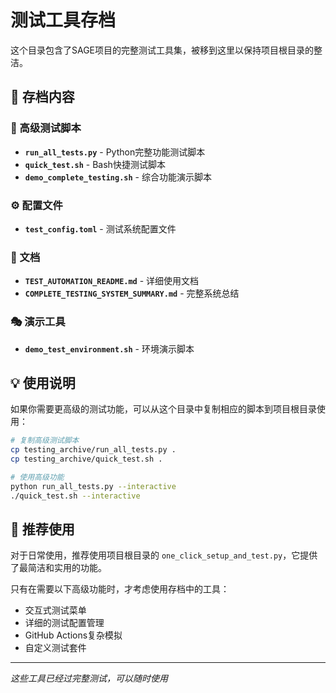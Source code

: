 # 测试工具存档

这个目录包含了SAGE项目的完整测试工具集，被移到这里以保持项目根目录的整洁。

## 📂 存档内容

### 🚀 高级测试脚本
- **`run_all_tests.py`** - Python完整功能测试脚本
- **`quick_test.sh`** - Bash快捷测试脚本
- **`demo_complete_testing.sh`** - 综合功能演示脚本

### ⚙️ 配置文件
- **`test_config.toml`** - 测试系统配置文件

### 📖 文档
- **`TEST_AUTOMATION_README.md`** - 详细使用文档
- **`COMPLETE_TESTING_SYSTEM_SUMMARY.md`** - 完整系统总结

### 🎭 演示工具
- **`demo_test_environment.sh`** - 环境演示脚本

## 💡 使用说明

如果你需要更高级的测试功能，可以从这个目录中复制相应的脚本到项目根目录使用：

```bash
# 复制高级测试脚本
cp testing_archive/run_all_tests.py .
cp testing_archive/quick_test.sh .

# 使用高级功能
python run_all_tests.py --interactive
./quick_test.sh --interactive
```

## 🎯 推荐使用

对于日常使用，推荐使用项目根目录的 `one_click_setup_and_test.py`，它提供了最简洁和实用的功能。

只有在需要以下高级功能时，才考虑使用存档中的工具：
- 交互式测试菜单
- 详细的测试配置管理
- GitHub Actions复杂模拟
- 自定义测试套件

---
*这些工具已经过完整测试，可以随时使用*
